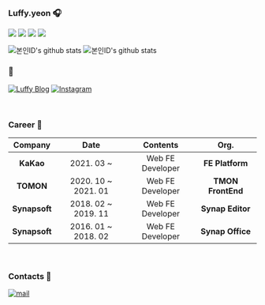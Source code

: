 ### Luffy.yeon 🎧

<p>
  <img src="https://img.shields.io/badge/js-Javascript-brightgreen"/>
  <img src="https://img.shields.io/badge/ts-Typescript-blue"/>
  <img src="https://img.shields.io/badge/-Reactjs-9cf"/>
  <img src="https://img.shields.io/badge/-Nextjs-ff69b4"/>
<p/>

<!--
**kimsangyeon/kimsangyeon** is a ✨ _special_ ✨ repository because its `README.md` (this file) appears on your GitHub profile.

Here are some ideas to get you started:

- 🔭 I’m currently working on ...
- 🌱 I’m currently learning ...
- 👯 I’m looking to collaborate on ...
- 🤔 I’m looking for help with ...
- 💬 Ask me about ...
- 📫 How to reach me: ...
- 😄 Pronouns: ...
- ⚡ Fun fact: ...
-->

![본인ID's github stats](https://github-readme-stats.vercel.app/api?username=kimsangyeon&show_icons=true)
![본인ID's github stats](https://github-readme-stats.vercel.app/api/top-langs/?username=kimsangyeon&show_icons=true&hide_border=true&title_color=004386&icon_color=004386&layout=compact)

### 🔗

[![Luffy Blog](https://img.shields.io/badge/blog-Luffy%20Blog-yellow)](https://kimsangyeon-github-io.vercel.app)
[![Instagram](https://img.shields.io/badge/-Instagram-ff69b4)](https://www.instagram.com/luffy.yeon/?hl=ko)

<br />

### Career 🏬

| **Company** | **Date** | **Contents** | **Org.** |
|:--------:|:--------:|:--------:|:--------:|
| **KaKao** | 2021. 03 ~ | Web FE Developer | **FE Platform** |
| **TOMON** | 2020. 10 ~ 2021. 01 | Web FE Developer | **TMON FrontEnd** |
| **Synapsoft** | 2018. 02 ~ 2019. 11| Web FE Developer | **Synap Editor** |
| **Synapsoft** | 2016. 01 ~ 2018. 02| Web FE Developer | **Synap Office** |

<br />

### Contacts 📩

[![mail](https://img.shields.io/badge/Gmail-d14836?style=flat-square&logo=Gmail&logoColor=white&link=mailto:overflowscript@gmail.com)](mailto:overflowscript@gmail.com)


<br />


